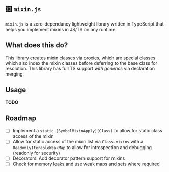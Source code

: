 ## 🎛️ `mixin.js`
`mixin.js` is a zero-dependancy lightweight library written in TypeScript that helps you implement mixins in JS/TS on any runtime.

## What does this do?
This library creates mixin classes via proxies, which are special classes which also index the mixin classes before deferring to the base class for resolution.
This library has full TS support *with generics* via declaration merging.

## Usage
**TODO**

## Roadmap
- [ ] Implement a `static [SymbolMixinApply](Class)`  to allow for static class access of the mixin
- [ ] Allow for static access of the mixin list via `Class.mixins` with a `ReadonlyIterableWeakMap` to allow for introspection and debugging (readonly for security)
- [ ] Decorators: Add decorator pattern support for mixins
- [ ] Check for memory leaks and use weak maps and sets where required
